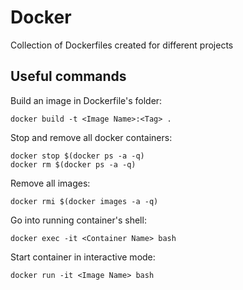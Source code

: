 # Docker

Collection of Dockerfiles created for different projects

## Useful commands

Build an image in Dockerfile's folder:

    docker build -t <Image Name>:<Tag> .

Stop and remove all docker containers:

    docker stop $(docker ps -a -q)
    docker rm $(docker ps -a -q)

Remove all images:

    docker rmi $(docker images -a -q)

Go into running container's shell:

    docker exec -it <Container Name> bash

Start container in interactive mode:

    docker run -it <Image Name> bash
